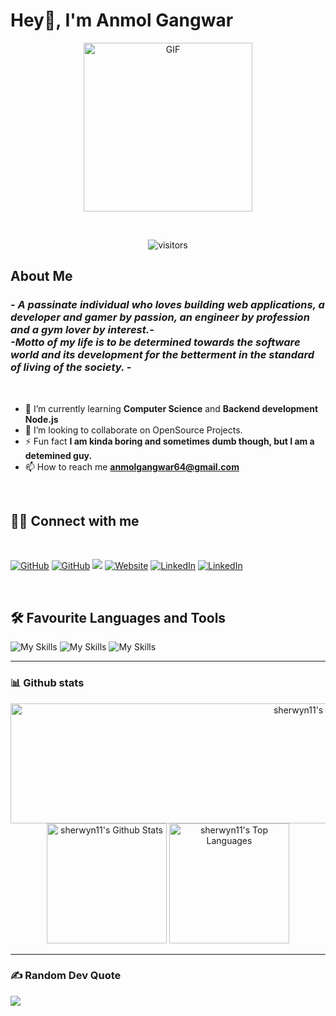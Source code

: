 # Hey👋, I'm Anmol Gangwar

<p align="center">
<img align="center" height="270px" alt="GIF" src="https://i.imgur.com/I7wtR8P.png" />
</p>
<br/>
<p align="center">
    <img   align="center" alt="visitors" src="https://gpvc.arturio.dev/cyberboyanmol" />
</p>

## About Me

 <h3>- <i>A passinate individual who loves building web applications, a developer and gamer by passion, an engineer by profession and a gym lover by interest.-
 <br/>
 -Motto  of my life is to be determined towards the software world and its development for the betterment in the standard of living of the society.
 </i>-</h3>
 <br/>

- 🌱 I’m currently learning **Computer Science** and **Backend development Node.js**
- 🤝 I’m looking to collaborate on OpenSource Projects.
- ⚡ Fun fact **I am kinda boring and sometimes dumb though, but I am a detemined guy.**
- 📫 How to reach me **anmolgangwar64@gmail.com**

<br/>
<!-- - 🤝 I’m looking for help with **how to excel in competitive programming** -->
<!-- - 💬 Ask me about **Node.js, ReactJS,** -->
<!-- - 👯 I’m looking to collaborate on **Any Backend development or App Development projects** -->

## 🙋‍♂️ Connect with me

<br/>
<!-- Badges template - https://github.com/badges/shields -->
<p align="left">
<a href="https://github.com/cyberboyanmol"><img alt="GitHub" title="GitHub" src="https://img.shields.io/badge/github-black?style=for-the-badge&logo=Github&logoColor=white"/></a>
<a href="https://instagram.com/robin_anmol"><img alt="GitHub" title="GitHub" src="https://img.shields.io/badge/Instagram-%23E4405F.svg?style=for-the-badge&logo=Instagram&logoColor=white"/></a>
  <a href="https://discord.com/users/robin_anmol" target="_blank" rel="noreferrer"><img src="https://img.shields.io/badge/-Discord-777777?style=for-the-badge&logoColor=white&logo=discord"  /></a>
  <a href="https://www.facebook.com/anmol.gangwar.73594/"><img alt="Website" title="My Website" src="https://img.shields.io/badge/Facebook-%231877F2.svg?style=for-the-badge&logo=Facebook&logoColor=white"/></a> 
  <a href="https://www.linkedin.com/in/robinanmol/"><img alt="LinkedIn" title="My LinkedIn" src="https://img.shields.io/badge/linkedin-informational?style=for-the-badge&logo=linkedin&logoColor=white"/></a>
  <a href="https://gmail.com"><img alt="LinkedIn" title="My LinkedIn" src="https://img.shields.io/badge/Gmail-D14836?style=for-the-badge&logo=gmail&logoColor=white"/></a>
</p>
<!-- Some badges are from https://github.com/Ileriayo/markdown-badges -->
<br/>

## 🛠 Favourite Languages and Tools

<p align="left"> 
   
![My Skills](https://skillicons.dev/icons?i=c,cpp,python,javascript,typescript,react,nodejs,expressjs,mongodb,)
![My Skills](https://skillicons.dev/icons?i=bootstrap,styledcomponents,css,tailwind,scss,firebase,mui,redux,nextjs)
![My Skills](https://skillicons.dev/icons?i=heroku,netlify,linux,webpack,photoshop,figma,git,github)

---

### 📊 Github stats

<p align="center">
<a href="https://github.com/cyberboyanmol/github-readme-streak-stats"><img title="🔥 Get streak stats for your profile at git.io/streak-stats" alt="sherwyn11's streak" src="https://github-readme-streak-stats.herokuapp.com/?user=cyberboyanmol&theme=tokyonight&hide_border=true" height="192px" width="950px"/></a>
<a href="https://github.com/cyberboyanmol/github-readme-stats"><img alt="sherwyn11's Github Stats" src="https://github-readme-stats.vercel.app/api?username=cyberboyanmol&show_icons=true&count_private=true&theme=tokyonight&hide_border=true&card_width=300px" height="192px"/></a>
<a href="https://github.com/cyberboyanmol/github-readme-stats"><img alt="sherwyn11's Top Languages" src="https://github-readme-stats.vercel.app/api/top-langs/?username=cyberboyanmol&langs_count=8&layout=compact&theme=tokyonight&hide_border=true&card_width=300px" height="192px"/></a>
 </p>
 
---
### ✍️ Random Dev Quote
![](https://quotes-github-readme.vercel.app/api?type=horizontal&theme=radical)

<!--[![](https://visitcount.itsvg.in/api?id=robin-anmol&icon=0&color=0)](https://visitcount.itsvg.in)-->
